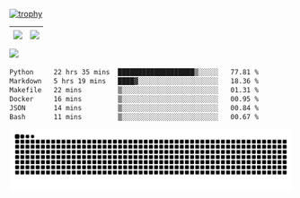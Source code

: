 [![trophy](https://github-profile-trophy.vercel.app/?username=ocss884&column=7)](https://github.com/ocss884)

| <img align="center" src="https://github-readme-stats.vercel.app/api?username=ocss884&show_icons=true&hide_border=true" /> | <img align="center" src="https://github-readme-streak-stats.herokuapp.com?user=ocss884&hide_border=true&date_format=M%20j%5B%2C%20Y%5D&ring=7EDDCF&fire=7EDDCF" /> |
| ------------------------------------------------------------ | ------------------------------------------------------------ |

![](https://komarev.com/ghpvc/?username=ocss884&color=brightgreen)

<!--START_SECTION:waka-->

```text
Python     22 hrs 35 mins  ███████████████████▒░░░░░   77.81 %
Markdown   5 hrs 19 mins   ████▓░░░░░░░░░░░░░░░░░░░░   18.36 %
Makefile   22 mins         ▒░░░░░░░░░░░░░░░░░░░░░░░░   01.31 %
Docker     16 mins         ▒░░░░░░░░░░░░░░░░░░░░░░░░   00.95 %
JSON       14 mins         ▒░░░░░░░░░░░░░░░░░░░░░░░░   00.84 %
Bash       11 mins         ▒░░░░░░░░░░░░░░░░░░░░░░░░   00.67 %
```

<!--END_SECTION:waka-->

<p align="center">
   <img src="https://github.com/ocss884/ocss884/blob/output/github-snake.svg" alt="snake">
</p>
